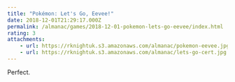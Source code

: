 ```yaml
---
title: "Pokémon: Let's Go, Eevee!"
date: 2018-12-01T21:29:17.000Z
permalink: /almanac/games/2018-12-01-pokemon-lets-go-eevee/index.html
rating: 3
attachments: 
    - url: https://rknightuk.s3.amazonaws.com/almanac/pokemon-eevee.jpg
    - url: https://rknightuk.s3.amazonaws.com/almanac/lets-go-cert.jpg
---
```


Perfect.